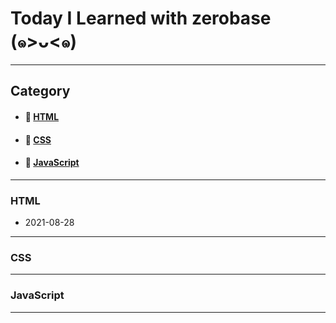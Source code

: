 # Today I Learned with zerobase (๑>ᴗ<๑)
___

## Category
* #### 🍑 [HTML](https://github.com/soya-s2/zerobase-TIL#-html)
* #### 🍋 [CSS](https://github.com/soya-s2/zerobase-TIL#-css)
* #### 🥝 [JavaScript](https://github.com/soya-s2/zerobase-TIL#-javascript)

___
### HTML
* 2021-08-28
___
### CSS
___
### JavaScript
___